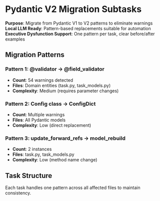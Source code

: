 # Pydantic V2 Migration Subtasks

**Purpose**: Migrate from Pydantic V1 to V2 patterns to eliminate warnings  
**Local LLM Ready**: Pattern-based replacements suitable for automation  
**Executive Dysfunction Support**: One pattern per task, clear before/after examples

## Migration Patterns

### Pattern 1: @validator → @field_validator
- **Count**: 54 warnings detected
- **Files**: Domain entities (task.py, task_models.py)
- **Complexity**: Medium (requires parameter changes)

### Pattern 2: Config class → ConfigDict
- **Count**: Multiple warnings
- **Files**: All Pydantic models
- **Complexity**: Low (direct replacement)

### Pattern 3: update_forward_refs → model_rebuild
- **Count**: 2 instances
- **Files**: task.py, task_models.py  
- **Complexity**: Low (method name change)

## Task Structure

Each task handles one pattern across all affected files to maintain consistency.